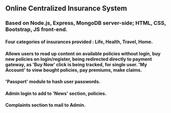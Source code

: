 ## Online Centralized Insurance System
### Based on Node.js, Express, MongoDB server-side; HTML, CSS, Bootstrap, JS front-end.
#### Four categories of insurances provided : Life, Health, Travel, Home.
#### Allows users to read up content on available policies without login, buy new policies on login/register, being redirected directly to payment gateway, as 'Buy Now' click is being tracked, for single user. 'My Account' to view bought policies, pay premiums, make claims.
#### 'Passport' module to hash user passwords.
#### Admin login to add to 'News' section, policies.
#### Complaints section to mail to Admin.
